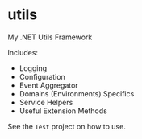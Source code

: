 utils
=====

My .NET Utils Framework

Includes:
* Logging
* Configuration
* Event Aggregator
* Domains (Environments) Specifics
* Service Helpers
* Useful Extension Methods

See the `Test` project on how to use.
